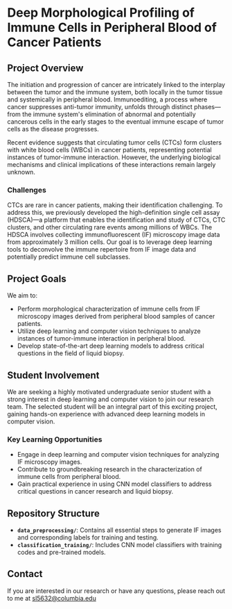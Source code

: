 # Deep Morphological Profiling of Immune Cells in Peripheral Blood of Cancer Patients

## Project Overview

The initiation and progression of cancer are intricately linked to the interplay between the tumor and the immune system, both locally in the tumor tissue and systemically in peripheral blood. Immunoediting, a process where cancer suppresses anti-tumor immunity, unfolds through distinct phases—from the immune system's elimination of abnormal and potentially cancerous cells in the early stages to the eventual immune escape of tumor cells as the disease progresses.

Recent evidence suggests that circulating tumor cells (CTCs) form clusters with white blood cells (WBCs) in cancer patients, representing potential instances of tumor-immune interaction. However, the underlying biological mechanisms and clinical implications of these interactions remain largely unknown.

### Challenges

CTCs are rare in cancer patients, making their identification challenging. To address this, we previously developed the high-definition single cell assay (HDSCA)—a platform that enables the identification and study of CTCs, CTC clusters, and other circulating rare events among millions of WBCs. The HDSCA involves collecting immunofluorescent (IF) microscopy image data from approximately 3 million cells. Our goal is to leverage deep learning tools to deconvolve the immune repertoire from IF image data and potentially predict immune cell subclasses.

## Project Goals

We aim to:
- Perform morphological characterization of immune cells from IF microscopy images derived from peripheral blood samples of cancer patients.
- Utilize deep learning and computer vision techniques to analyze instances of tumor-immune interaction in peripheral blood.
- Develop state-of-the-art deep learning models to address critical questions in the field of liquid biopsy.

## Student Involvement

We are seeking a highly motivated undergraduate senior student with a strong interest in deep learning and computer vision to join our research team. The selected student will be an integral part of this exciting project, gaining hands-on experience with advanced deep learning models in computer vision.

### Key Learning Opportunities
- Engage in deep learning and computer vision techniques for analyzing IF microscopy images.
- Contribute to groundbreaking research in the characterization of immune cells from peripheral blood.
- Gain practical experience in using CNN model classifiers to address critical questions in cancer research and liquid biopsy.

## Repository Structure

- **`data_preprocessing/`**: Contains all essential steps to generate IF images and corresponding labels for training and testing.
- **`classification_training/`**: Includes CNN model classifiers with training codes and pre-trained models.

## Contact

If you are interested in our research or have any questions, please reach out to me at sl5632@columbia.edu
